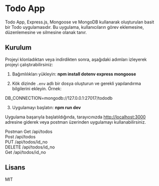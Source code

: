 # Todo App

Todo App, Express.js, Mongoose ve MongoDB kullanarak oluşturulan basit bir Todo uygulamasıdır. Bu uygulama, kullanıcıların görev eklemesine, düzenlemesine ve silmesine olanak tanır.

## Kurulum

Projeyi klonladıktan veya indirdikten sonra, aşağıdaki adımları izleyerek projeyi çalıştırabilirsiniz:

1. Bağımlılıkları yükleyin: 
<b>npm install dotenv express mongoose</b>

2. Kök dizinde `.env` adlı bir dosya oluşturun ve gerekli yapılandırma bilgilerini ekleyin. Örnek:

DB_CONNECTION=mongodb://127.0.0.1:27017/tododb

3. Uygulamayı başlatın:
<b>npm run dev</b> 

Uygulama başarıyla başlatıldığında, tarayıcınızda [http://localhost:3000](http://localhost:3000) adresine giderek veya postman üzerinden uygulamayı kullanabilirsiniz.

Postman
Get /api/todos <br>
Post /api/todos  <br>
PUT /api/todos/id_no  <br>
DELETE /api/todos/id_no  <br>
Get /api/todos/id_no  
## Lisans

MIT